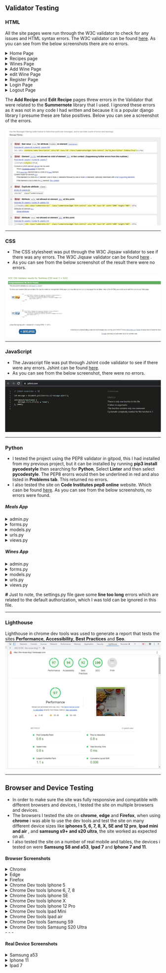## Validator Testing

### HTML
All the site pages were run through the W3C validator to check for any issues and HTML syntax errors. The W3C validator can be found [here](https://validator.w3.org/). As you can see from the below screenshots there are no errors.

<details>
    <summary>Home Page</summary>  
    
![home validation ](readme-docs/images/htmlhome.jpg)  
</details>
  
<details>
    <summary>Recipes page</summary>  
    
![Recipes validation](readme-docs/images/htmlrecipes.jpg)  
</details>  

<details>
    <summary>Wines Page</summary>  
    
![Wines validation](readme-docs/images/htmlwines.jpg)
</details>  
  
<details>
    <summary>Add Wine Page</summary>  
    
![Add wine validation](readme-docs/images/htmladdwine.jpg)
</details> 

<details>
    <summary>edit Wine Page</summary>  
    
![edit wine validation](readme-docs/images/htmleditwine.jpg)
</details> 

<details>
    <summary>Register Page</summary>  
    
![Register validation](readme-docs/images/htmlregister.jpg)
</details> 

<details>
    <summary>Login Page</summary>  
    
![Add wine validation](readme-docs/images/htmllogin.jpg)
</details> 

<details>
    <summary>Logout Page</summary>  
    
![Add wine validation](readme-docs/images/htmllogout.jpg)
</details> 

The **Add Recipe** and **Edit Recipe** pages threw errors in the Validator that were related to the **Summernote** library that I used. I ignored these errors as it was not in any code I had written and because it is a popular django library I presume these are false positives. Below you can see a screenshot of the errors.

![Register validation](readme-docs/images/htmladdrecipe.jpg)
- - -

### CSS
- The CSS stylesheet was put through the W3C Jiqsaw validator to see if there was any errors. The W3C Jiqsaw validator can be found [here](https://jigsaw.w3.org/css-validator/)  .
- As you can see from the below screenshot of the result there were no errors.

![Css Validator screenshot](readme-docs/images/css-validator.jpg)  
- - -

### JavaScript
- The Javascript file was put through Jshint code validator to see if there were any errors. Jshint can be found [here](https://jshint.com/).
- As you can see from the below screenshot, there were no errors.

![JS Validator screenshot](readme-docs/images/js-testing.jpg)  
- - -

### Python
- I tested the project using the PEP8 validator in gitpod, this I had installed from my previous project, but it can be installed by running **pip3 install pycodestyle** then searching for **Python**, Select **Linter** and then select **pycodestyle**. The PEP8 erorrs would then be underlined in red and also listed in **Problems tab**. This returned no errors.
- I also tested the site on **Code Institutes pep8 online** website. Which casn be found [here](https://pep8ci.herokuapp.com/). As you can see from the below screenshots, no errors were found.

##### Meals App
<details>
    <summary>admin.py</summary>  
    
![image of Python testing admin.py file](readme-docs/images/adminpy.jpg)  
</details>
  
<details>
    <summary>forms.py</summary>  
    
![image of Python testing forms.py file](readme-docs/images/formspy.jpg)  
</details>  

<details>
    <summary>models.py</summary>  
    
![image of Python testing models.py file](readme-docs/images/modelspy.jpg)
</details>  
  
<details>
    <summary>urls.py</summary>  
    
![image of Python testing urls.py file](readme-docs/images/urlspy.jpg)
</details>  

<details>
    <summary>views.py</summary>  
    
![image of Python testing views.py file](readme-docs/images/viewspy.jpg)
</details>  

##### Wines App
<details>
    <summary>admin.py</summary>  
    
![image of Python testing admin.py file in wine app](readme-docs/images/wine-adminpy.jpg)  
</details>
  
<details>
    <summary>forms.py</summary>  
    
![image of Python testing forms.py file in wine app](readme-docs/images/wine-formspy.jpg)  
</details>  

<details>
    <summary>models.py</summary>  
    
![image of Python testing models.py file in wine app](readme-docs/images/wine-modelspy.jpg)
</details>  
  
<details>
    <summary>urls.py</summary>  
    
![image of Python testing urls.py file in wine app](readme-docs/images/wine-urlspy.jpg)
</details>  

<details>
    <summary>views.py</summary>  
    
![image of Python testing views.py file in wine app](readme-docs/images/wine-viewspy.jpg)
</details>  

**#** Just to note, the settings.py file gave some **line too long** errors which are related to the default authorization, which I was told can be ignored in this file.
- - - 

### Lighthouse
Lighthouse in chrome dev tools was used to generate a report that tests the sites **Performance**, **Accessibility**, **Best Practices** and **Seo**. 
![chrome browser test](readme-docs/images/lighthouse.jpg)
- - - 

## Browser and Device Testing
- In order to make sure the site was fully responsive and compatible with different browsers and devices, I tested the site on multiple browsers and devices. 
- The browsers I tested the site on **chrome**, **edge** and **Firefox**, when using **chrome** i was able to use the dev tools and test the site on many different device sizes  like **iphones 5, 6, 7, 8, X, SE and 12 pro**, **Ipad mini and air** , and **samsung s9+ and s20 ultra**, the site worked as expected on all.
- I also tested the site on a number of real mobile and tables, the devices i tested on were **Samsung S8 and a53**, **Ipad 7** and **Iphone 7 and 11**.

#### Browser Screenshots

<details>
    <summary>Chrome</summary>  

![chrome browser test](readme-docs/images/chrome.jpg)
</details>  

<details>
    <summary>Edge</summary>  

![edge browser test](readme-docs/images/edge.jpg)
</details>  

<details>
    <summary>Firefox</summary>  

![firefox browser test](readme-docs/images/firefox.jpg)
</details>

<details>
    <summary>Chrome Dev tools Iphone 5</summary>  

![Iphone 5 image](readme-docs/images/iphone5.jpg)
</details>  

<details>
    <summary>Chrome Dev tools Iphone 6, 7, 8</summary>  

![Iphone 6,7,8 image](readme-docs/images/iphone678.jpg)
</details>  

<details>
    <summary>Chrome Dev tools Iphone SE</summary>  

![Iphone SE image](readme-docs/images/iphonese.jpg)
</details>  

<details>
    <summary>Chrome Dev tools Iphone X</summary>  

![Iphone X image](readme-docs/images/iphonex.jpg)
</details>  

<details>
    <summary>Chrome Dev tools Iphone 12 Pro</summary>  

![Iphone 12 image](readme-docs/images/iphone12.jpg)
</details>  

<details>
    <summary>Chrome Dev tools Ipad Mini</summary>  

![Ipad mini image](readme-docs/images/ipadmini.jpg)
</details>  

<details>
    <summary>Chrome Dev tools Ipad air</summary>  

![Ipad Air image](readme-docs/images/ipadair.jpg)
</details>  

<details>
    <summary>Chrome Dev tools Samsung S9 </summary>  

![Samsung S9 image](readme-docs/images/s9.jpg)
</details>  

<details>
    <summary>Chrome Dev tools Samsung S20 Ultra</summary>  

![Samsung S20 image](readme-docs/images/s20.jpg)
</details>  
- - -

#### Real Device Screenshots

<details>
    <summary>Samsung a53</summary>  

![Samsung a53 image](readme-docs/images/a53.jpg)
</details>  

<details>
    <summary> Iphone 11</summary>  

![Iphone 11 image](readme-docs/images/iphone11.jpg)
</details>  

<details>
    <summary> Ipad 7</summary>  

![Ipad 7 image](readme-docs/images/ipad7.jpg)
</details>  